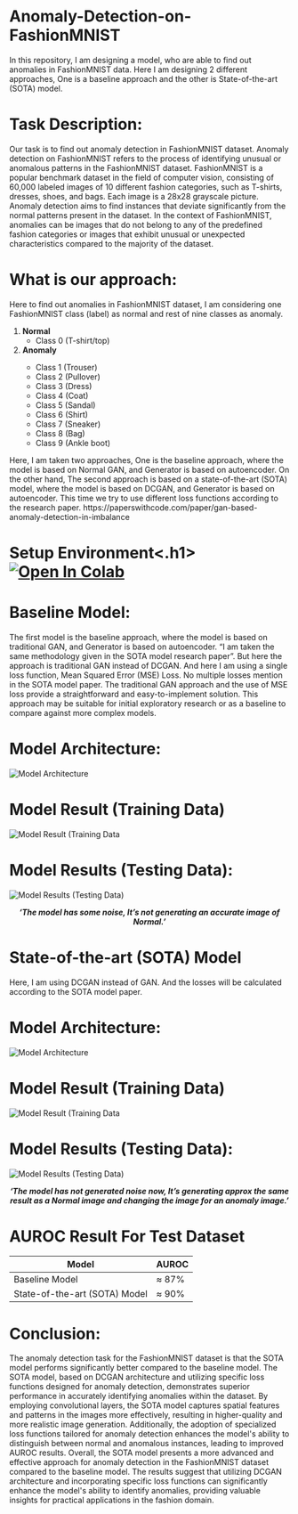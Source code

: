 # Anomaly-Detection-on-FashionMNIST
In this repository, I am designing a model, who are able to find out anomalies in FashionMNIST data. Here I am designing 2 different approaches, One is a baseline approach and the other is State-of-the-art (SOTA) model.

<h1>Task Description:</h1>
Our task is to find out anomaly detection in FashionMNIST dataset. Anomaly detection
on FashionMNIST refers to the process of identifying unusual or anomalous patterns in
the FashionMNIST dataset. FashionMNIST is a popular benchmark dataset in the field
of computer vision, consisting of 60,000 labeled images of 10 different fashion
categories, such as T-shirts, dresses, shoes, and bags. Each image is a 28x28
grayscale picture.
Anomaly detection aims to find instances that deviate significantly from the normal
patterns present in the dataset. In the context of FashionMNIST, anomalies can be
images that do not belong to any of the predefined fashion categories or images that
exhibit unusual or unexpected characteristics compared to the majority of the dataset.
<h1>What is our approach:</h1>
Here to find out anomalies in FashionMNIST dataset, I am considering one
FashionMNIST class (label) as normal and rest of nine classes as anomaly.
<ol>
  <li>
    <b>Normal</b>
    <ul><li>Class 0 (T-shirt/top)</li></ul>
    </li>
 
<li><b>Anomaly</b></li>
  <ul>
<li>Class 1 (Trouser)</li>
<li>Class 2 (Pullover)</li>
<li>Class 3 (Dress)</li>
<li>Class 4 (Coat)</li>
<li>Class 5 (Sandal)</li>
<li>Class 6 (Shirt)</li>
<li>Class 7 (Sneaker)</li>
<li>Class 8 (Bag)</li>
<li>Class 9 (Ankle boot)</li>
    </ul>
</ol>
Here, I am taken two approaches,
One is the baseline approach, where the model is based on Normal GAN, and
Generator is based on autoencoder. On the other hand, The second approach is
based on a state-of-the-art (SOTA) model, where the model is based on DCGAN,
and Generator is based on autoencoder. This time we try to use different loss
functions according to the research paper.
https://paperswithcode.com/paper/gan-based-anomaly-detection-in-imbalance

<h1>Setup Environment<.h1>
<a href="[https://colab.research.google.com/github/Sameer-Ahmed7/CvT_NN_Project/blob/main/CVT_Final.ipynb](https://colab.research.google.com/drive/1TBp84e7kjO91GNiDBvruulc1KiWEnsRX?usp=sharing)">
  <img src="https://colab.research.google.com/assets/colab-badge.svg" alt="Open In Colab"/></a>
<h1>Baseline Model:</h1>
The first model is the baseline approach, where the model is based on traditional
GAN, and Generator is based on autoencoder. “I am taken the same
methodology given in the SOTA model research paper”. But here the
approach is traditional GAN instead of DCGAN. And here I am using a single
loss function, Mean Squared Error (MSE) Loss. No multiple losses mention in
the SOTA model paper. The traditional GAN approach and the use of MSE loss
provide a straightforward and easy-to-implement solution. This approach may be
suitable for initial exploratory research or as a baseline to compare against more
complex models.

<h1>Model Architecture:</h1>
<img src="Results/Model-1/model_architecture.jpg" alt="Model Architecture">

<h1>Model Result (Training Data)</h1>
<img src="Results/Model-1/img1.jpg" alt="Model Result (Training Data">

<h1>Model Results (Testing Data):</h1>
<img src="Results/Model-1/img2.jpg" alt="Model Results (Testing Data)">

<p align="center"><i><b>‘The model has some noise, It’s not generating an accurate image of Normal.’</b></i></p>

<h1>State-of-the-art (SOTA) Model</h1>
Here, I am using DCGAN instead of GAN. And the losses will be calculated according to the SOTA model paper.
<h1>Model Architecture:</h1>

<img src="Results/Model-2/model_architecture.jpg" alt="Model Architecture">

<h1>Model Result (Training Data)</h1>
<img src="Results/Model-2/img1.jpg" alt="Model Result (Training Data">

<h1>Model Results (Testing Data):</h1>
<img src="Results/Model-2/img2.jpg" alt="Model Results (Testing Data)">

<p align="center"><i><b>‘The model has not generated noise now, It’s generating approx the same result as a Normal image and changing the image for an anomaly image.’</b></i></p>

<h1> AUROC Result For Test Dataset</h1>


| Model                           | AUROC     |
|---------------------------------|-----------|
| Baseline Model                  | ≈ 87%    |
| State-of-the-art (SOTA) Model   | ≈ 90%    |

<h1>Conclusion:</h1>
<p>The anomaly detection task for the FashionMNIST dataset is that the SOTA model performs significantly better compared to the baseline model. The SOTA model, based on DCGAN architecture and utilizing specific loss functions designed for anomaly detection, demonstrates superior performance in accurately identifying anomalies within the dataset. By employing convolutional layers, the SOTA model captures spatial features and patterns in the images more effectively, resulting in higher-quality and more realistic image generation. Additionally, the adoption of specialized loss functions tailored for anomaly detection enhances the model's ability to distinguish between normal and anomalous instances, leading to improved AUROC results. Overall, the SOTA model presents a more advanced and effective approach for anomaly detection in the FashionMNIST dataset compared to the baseline model. The results suggest that utilizing DCGAN architecture and incorporating specific loss functions can significantly enhance the model's ability to identify anomalies, providing valuable insights for practical applications in the fashion domain.</p>

